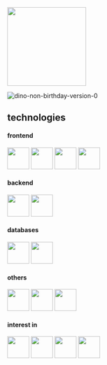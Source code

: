 <div>
<!--  <img height="180em" src="https://github-readme-stats.vercel.app/api/top-langs/?username=ribeiroleoz&layout=compact&langs_count=7&theme=transparent"/> -->
<img height="180em" src="https://github-readme-stats.vercel.app/api?username=ribeiroleoz&show_icons=true&theme=graywhite&include_all_commits=true&count_private=true"/><br>
 
![dino-non-birthday-version-0](https://github.com/ribeiroleoz/ribeiroleoz/assets/89111205/21c2ddc8-51cd-4e39-8269-3b178406e021)

<h2>technologies</h2>
<h4>frontend</h4>
<img src="https://cdn.jsdelivr.net/gh/devicons/devicon/icons/javascript/javascript-original.svg" width="50px"/>
<img src="https://cdn.jsdelivr.net/gh/devicons/devicon/icons/vuejs/vuejs-original.svg" width="50px"/>
<img src="https://cdn.jsdelivr.net/gh/devicons/devicon/icons/html5/html5-original.svg" width="50px"/>
<img src="https://cdn.jsdelivr.net/gh/devicons/devicon/icons/css3/css3-original.svg" width="50px"/><br>
<h4>backend</h4>
<img src="https://cdn.jsdelivr.net/gh/devicons/devicon/icons/php/php-plain.svg" width="50px"/>
<img src="https://cdn.jsdelivr.net/gh/devicons/devicon/icons/laravel/laravel-plain.svg" width="50px"/><br>
<h4>databases</h4> 
<img src="https://cdn.jsdelivr.net/gh/devicons/devicon/icons/mysql/mysql-original.svg" width="50px"/>
<img src="https://cdn.jsdelivr.net/gh/devicons/devicon/icons/oracle/oracle-original.svg" width="50px"/><br>
<h4>others</h4> 
<img src="https://cdn.jsdelivr.net/gh/devicons/devicon/icons/python/python-original.svg" width="50px"/>
<img src="https://cdn.jsdelivr.net/gh/devicons/devicon/icons/django/django-plain.svg" width="50px"/>
<img src="https://cdn.jsdelivr.net/gh/devicons/devicon/icons/c/c-plain.svg" width="50px"/><br>
 <h4>interest in</h4>
<img src="https://cdn.jsdelivr.net/gh/devicons/devicon/icons/tailwindcss/tailwindcss-plain.svg" width="50px"/>
<img src="https://cdn.jsdelivr.net/gh/devicons/devicon/icons/yarn/yarn-original.svg" width="50px"/>
<img src="https://cdn.jsdelivr.net/gh/devicons/devicon/icons/nodejs/nodejs-original.svg" width="50px"/>
<img src="https://cdn.jsdelivr.net/gh/devicons/devicon/icons/react/react-original.svg"  width="50px"/><br>
</div>
